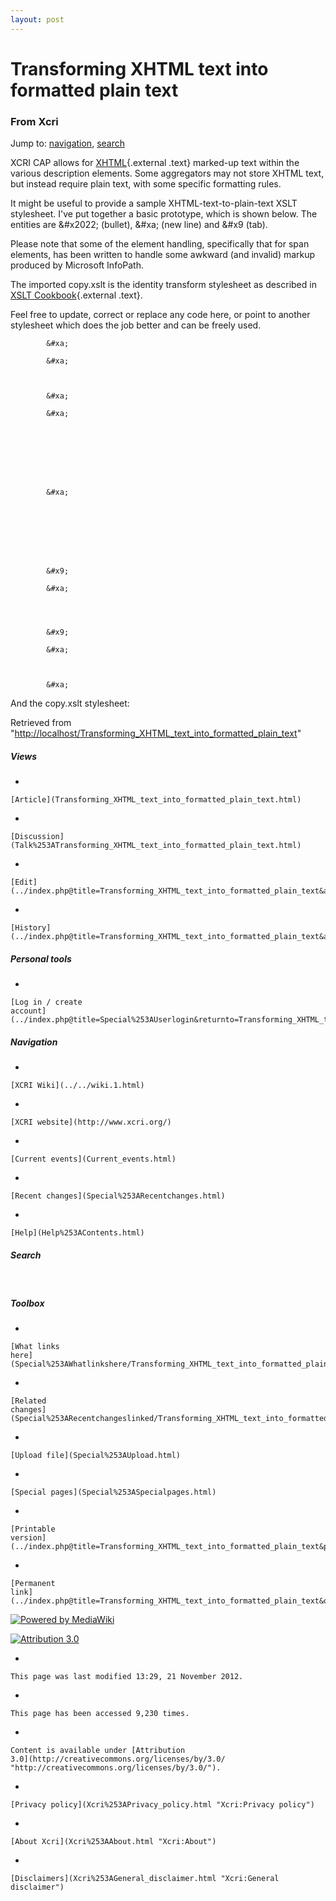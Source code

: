 ```yaml
---
layout: post
---
```








Transforming XHTML text into formatted plain text 
=================================================













### From Xcri 







Jump to:
[navigation](Transforming_XHTML_text_into_formatted_plain_text.html#column-one),
[search](Transforming_XHTML_text_into_formatted_plain_text.html#searchInput)



XCRI CAP allows for
[XHTML](http://www.w3.org/MarkUp/ "http://www.w3.org/MarkUp/"){.external
.text} marked-up text within the various description elements. Some
aggregators may not store XHTML text, but instead require plain text,
with some specific formatting rules.

It might be useful to provide a sample XHTML-text-to-plain-text XSLT
stylesheet. I've put together a basic prototype, which is shown below.
The entities are &\#x2022; (bullet), &\#xa; (new line) and &\#x9 (tab).

Please note that some of the element handling, specifically that for
span elements, has been written to handle some awkward (and invalid)
markup produced by Microsoft InfoPath.

The imported copy.xslt is the identity transform stylesheet as described
in [XSLT
Cookbook](http://oreilly.com/catalog/9780596009748/index.html "http://oreilly.com/catalog/9780596009748/index.html"){.external
.text}.

Feel free to update, correct or replace any code here, or point to
another stylesheet which does the job better and can be freely used.

    
    
        
        
        
        
        
        
        
        
        
        
        
        
            
        
        
            
                
                
            
        
        
            
            
            &#xa;
            
            &#xa;
        
        
            
            &#xa;
            
            &#xa;
        
        
            
            
        
        
            
            
            &#xa;
        
        
            
            
        
        
            
            
            &#x9;
            
            &#xa;
        
        
            
            
            &#x9;
            
            &#xa;
        
        
            
            &#xa;
        
        
        
    

And the copy.xslt stylesheet:

    
    
    
        
            
        
    
    



Retrieved from
"[http://localhost/Transforming\_XHTML\_text\_into\_formatted\_plain\_text](Transforming_XHTML_text_into_formatted_plain_text.html)"

















##### Views



-   

    

    [Article](Transforming_XHTML_text_into_formatted_plain_text.html)
-   

    

    [Discussion](Talk%253ATransforming_XHTML_text_into_formatted_plain_text.html)
-   

    

    [Edit](../index.php@title=Transforming_XHTML_text_into_formatted_plain_text&action=edit.html)
-   

    

    [History](../index.php@title=Transforming_XHTML_text_into_formatted_plain_text&action=history.html)







##### Personal tools



-   

    

    [Log in / create
    account](../index.php@title=Special%253AUserlogin&returnto=Transforming_XHTML_text_into_formatted_plain_text.html)











[](../../wiki.1.html "XCRI Wiki")





##### Navigation



-   

    

    [XCRI Wiki](../../wiki.1.html)
-   

    

    [XCRI website](http://www.xcri.org/)
-   

    

    [Current events](Current_events.html)
-   

    

    [Recent changes](Special%253ARecentchanges.html)
-   

    

    [Help](Help%253AContents.html)







##### Search





 









##### Toolbox



-   

    

    [What links
    here](Special%253AWhatlinkshere/Transforming_XHTML_text_into_formatted_plain_text.html)
-   

    

    [Related
    changes](Special%253ARecentchangeslinked/Transforming_XHTML_text_into_formatted_plain_text.html)
-   

    

    [Upload file](Special%253AUpload.html)
-   

    

    [Special pages](Special%253ASpecialpages.html)
-   

    

    [Printable
    version](../index.php@title=Transforming_XHTML_text_into_formatted_plain_text&printable=yes.html)
-   

    

    [Permanent
    link](../index.php@title=Transforming_XHTML_text_into_formatted_plain_text&oldid=4407.html)















[![Powered by
MediaWiki](../skins/common/images/poweredby_mediawiki_88x31.png)](http://www.mediawiki.org/)





[![Attribution 3.0
](http://i.creativecommons.org/l/by/3.0/88x31.png)](http://creativecommons.org/licenses/by/3.0/)



-   

    

    This page was last modified 13:29, 21 November 2012.
-   

    

    This page has been accessed 9,230 times.
-   

    

    Content is available under [Attribution
    3.0](http://creativecommons.org/licenses/by/3.0/ "http://creativecommons.org/licenses/by/3.0/").
-   

    

    [Privacy policy](Xcri%253APrivacy_policy.html "Xcri:Privacy policy")
-   

    

    [About Xcri](Xcri%253AAbout.html "Xcri:About")
-   

    

    [Disclaimers](Xcri%253AGeneral_disclaimer.html "Xcri:General disclaimer")




